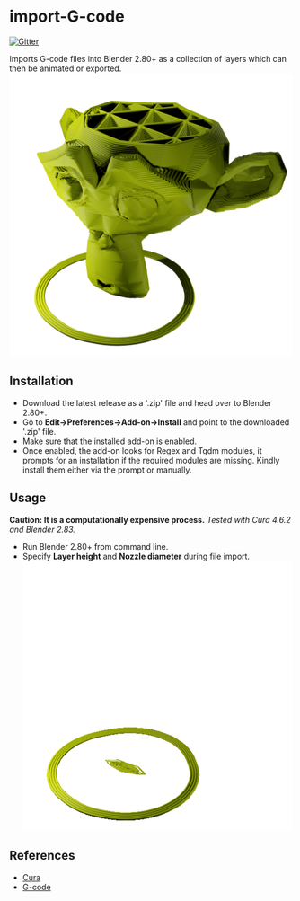 # import-G-code
[![Gitter](https://badges.gitter.im/blender-for-science/community.svg)](https://gitter.im/blender-for-science/community?utm_source=badge&utm_medium=badge&utm_campaign=pr-badge)

Imports G-code files into Blender 2.80+ as a collection of layers which can then be animated or exported.
![suzanne](suzanne.png)

## Installation
*   Download the latest release as a '.zip' file and head over to Blender 2.80+.  
*   Go to **Edit->Preferences->Add-on->Install** and point to the downloaded '.zip' file.
*   Make sure that the installed add-on is enabled. 
*   Once enabled, the add-on looks for Regex and Tqdm modules, it prompts for an installation if the required modules are missing. Kindly install them either via the prompt or manually.

## Usage
**Caution: It is a computationally expensive process.**
*Tested with Cura 4.6.2 and Blender 2.83.*
*   Run Blender 2.80+ from command line.
*   Specify **Layer height** and **Nozzle diameter** during file import.
![suzanne](suzanne.gif)

## References
*   [Cura](https://ultimaker.com/software/ultimaker-cura)
*   [G-code](https://reprap.org/wiki/G-code)